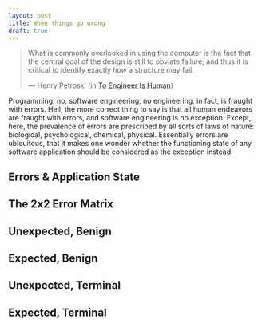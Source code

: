 ```yaml
---
layout: post
title: When things go wrong
draft: true
---
```


> What is commonly overlooked in using the computer is the fact that the central
> goal of the design is still to obviate failure, and thus it is critical to
> identify exactly _how_ a structure may fail.
>
> &mdash; Henry Petroski (in [To Engineer Is Human][TEIH])

Programming, no, software engineering, no engineering, in fact, is fraught with
errors. Hell, the more correct thing to say is that all human endeavors are
fraught with errors, and software engineering is no exception. Except, here, the
prevalence of errors are prescribed by all sorts of laws of nature: biological,
psychological, chemical, physical. Essentially errors are ubiquitous, that it
makes one wonder whether the functioning state of any software application
should be considered as the exception instead.

## Errors & Application State

## The 2x2 Error Matrix

## Unexpected, Benign
## Expected, Benign
## Unexpected, Terminal
## Expected, Terminal

[TEIH]: https://www.barnesandnoble.com/w/to-engineer-is-human-henry-petroski/1111108682
